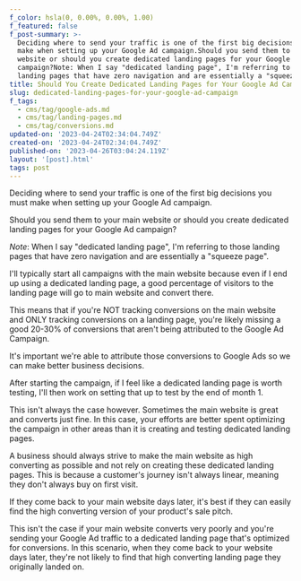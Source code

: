 ```yaml
---
f_color: hsla(0, 0.00%, 0.00%, 1.00)
f_featured: false
f_post-summary: >-
  Deciding where to send your traffic is one of the first big decisions you must
  make when setting up your Google Ad campaign.Should you send them to your main
  website or should you create dedicated landing pages for your Google Ad
  campaign?Note: When I say "dedicated landing page", I'm referring to those
  landing pages that have zero navigation and are essentially a "squeeze page".
title: Should You Create Dedicated Landing Pages for Your Google Ad Campaign?
slug: dedicated-landing-pages-for-your-google-ad-campaign
f_tags:
  - cms/tag/google-ads.md
  - cms/tag/landing-pages.md
  - cms/tag/conversions.md
updated-on: '2023-04-24T02:34:04.749Z'
created-on: '2023-04-24T02:34:04.749Z'
published-on: '2023-04-26T03:04:24.119Z'
layout: '[post].html'
tags: post
---
```


Deciding where to send your traffic is one of the first big decisions you must make when setting up your Google Ad campaign.

Should you send them to your main website or should you create dedicated landing pages for your Google Ad campaign?

_Note_: When I say "dedicated landing page", I'm referring to those landing pages that have zero navigation and are essentially a "squeeze page".

I'll typically start all campaigns with the main website because even if I end up using a dedicated landing page, a good percentage of visitors to the landing page will go to main website and convert there.

This means that if you're NOT tracking conversions on the main website and ONLY tracking conversions on a landing page, you're likely missing a good 20-30% of conversions that aren't being attributed to the Google Ad Campaign.

It's important we're able to attribute those conversions to Google Ads so we can make better business decisions.

After starting the campaign, if I feel like a dedicated landing page is worth testing, I'll then work on setting that up to test by the end of month 1.

This isn't always the case however. Sometimes the main website is great and converts just fine. In this case, your efforts are better spent optimizing the campaign in other areas than it is creating and testing dedicated landing pages.

A business should always strive to make the main website as high converting as possible and not rely on creating these dedicated landing pages. This is because a customer's journey isn't always linear, meaning they don't always buy on first visit.

If they come back to your main website days later, it's best if they can easily find the high converting version of your product's sale pitch.

This isn't the case if your main website converts very poorly and you're sending your Google Ad traffic to a dedicated landing page that's optimized for conversions. In this scenario, when they come back to your website days later, they're not likely to find that high converting landing page they originally landed on.

‍
